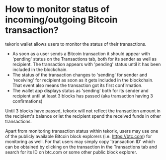 # How to monitor status of incoming/outgoing Bitcoin transaction?

tekorix wallet allows users to monitor the status of their transactions.

- As soon as a user sends a Bitcoin transaction it should appear with 'pending' status on the Transactions tab, both for its sender as well as recipient. The transaction appears with 'pending' status until it has been included in the blockchain.
- The status of the transaction changes to 'sending' for sender and 'receiving' for recipient as soon as it gets included in the blockchain. That event also means the transaction got its first confirmation.
- The wallet app displays status as 'sending' both for its sender and recipient until at least 3 blocks has passed (aka transaction having 3 confirmations)

Until 3 blocks have passed, tekorix will not reflect the transaction amount in the recipient's balance or let the recipient spend the received funds in other transactions.

Apart from monitoring transaction status within tekorix, users may use one of the publicly available Bitcoin block explorers (i.e. https://btc.com) for monitoring as well. For that users may simply copy 'transaction ID' which can be obtained by clicking on the transaction in the Transactions tab and search for its ID on btc.com or some other public block explorer.

